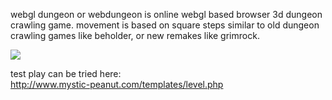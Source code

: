 webgl dungeon or webdungeon is online webgl based browser 3d dungeon crawling game. movement is based on square steps  similar to old dungeon crawling games like beholder, or new remakes like grimrock.

<img src='http://www.mystic-peanut.com/images/webdungeon_golem.jpg'>

test play can be tried here:<br>
<a href='http://www.mystic-peanut.com/templates/level.php'>http://www.mystic-peanut.com/templates/level.php</a>